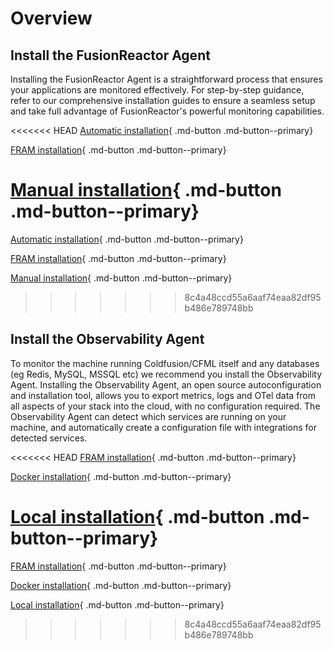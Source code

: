 # Overview

## Install the FusionReactor Agent

Installing the FusionReactor Agent is a straightforward process that ensures your applications are monitored effectively. For step-by-step guidance, refer to our comprehensive installation guides to ensure a seamless setup and take full advantage of FusionReactor's powerful monitoring capabilities.


<<<<<<< HEAD
[Automatic installation](/frdocs-oss/frdocs/Monitor-your-data/FR-Agent/Installation/Automatic/){ .md-button .md-button--primary} 

[FRAM installation](/frdocs-oss/frdocs/Monitor-your-data/FR-Agent/Installation/FRAM/){ .md-button .md-button--primary} 

[Manual installation](/frdocs-oss/frdocs/Monitor-your-data/FR-Agent/Installation/Manual/){ .md-button .md-button--primary} 
=======
[Automatic installation](/frdocs/Monitor-your-data/FR-Agent/Installation/Automatic/){ .md-button .md-button--primary} 

[FRAM installation](/frdocs/Monitor-your-data/FR-Agent/Installation/FRAM/){ .md-button .md-button--primary} 

[Manual installation](/frdocs/Monitor-your-data/FR-Agent/Installation/Manual/){ .md-button .md-button--primary} 
>>>>>>> 8c4a48ccd55a6aaf74eaa82df95b486e789748bb

## Install the Observability Agent

To monitor the machine running Coldfusion/CFML itself and any databases (eg Redis, MySQL, MSSQL etc) we recommend you install the Observability Agent. Installing the Observability Agent, an open source autoconfiguration and installation tool, allows you to export metrics, logs and OTel data from all aspects of your stack into the cloud, with no configuration required. The Observability Agent can detect which services are running on your machine, and automatically create a configuration file with integrations for detected services.

<<<<<<< HEAD
[FRAM installation](/frdocs-oss/frdocs/Cloud/Observability-Agent-Install/FRAM/){ .md-button .md-button--primary} 

[Docker installation](/frdocs-oss/frdocs/Cloud/Observability-Agent-Install/Docker/){ .md-button .md-button--primary} 

[Local installation](/frdocs-oss/frdocs/Cloud/Observability-Agent-Install/observability-agent/){ .md-button .md-button--primary} 
=======
[FRAM installation](/frdocs/Cloud/Observability-Agent-Install/FRAM/){ .md-button .md-button--primary} 

[Docker installation](/frdocs/Cloud/Observability-Agent-Install/Docker/){ .md-button .md-button--primary} 

[Local installation](/frdocs/Cloud/Observability-Agent-Install/observability-agent/){ .md-button .md-button--primary} 
>>>>>>> 8c4a48ccd55a6aaf74eaa82df95b486e789748bb
